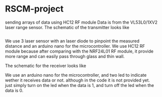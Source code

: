 # RSCM-project
sending arrays of data using HC12 RF module
Data is from the VL53L0/1XV2 laser range sensor.
The schematic of the transmitter looks like

<img src = "">

We use 3 laser sensor with an laser diode to pinpoint the measured distance and an arduino nano for the microcontroller. We use HC12 RF module because after comparing with the NRF24L01 RF module, it provide more range and can easily pass through glass and thin wall. 

The schematic for the receiver looks like

<ims src = "">
  
We use an arduino nano for the microcontroller, and two led to indicate wether it receives data or not. although in the code it is not provided yet. just simply turn on the led when the data is 1, and turn off the led when the data is 0.


